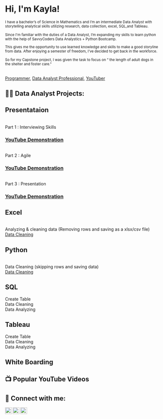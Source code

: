 <h1> Hi, I'm Kayla!</h1>

<small> I have a bachelor’s of Science in Mathematics and I’m an intermediate Data Analyst with storytelling analytical skills utilizing research, data collection, excel, SQL,and Tableau.  

Since I'm familiar with the duties of a Data Analyst, I’m expanding my skills to learn python with the help of SavvyCoders Data Analystics + Python Bootcamp. 

  This gives me the opportunity to use learned knowledge and skills to make a good storyline from data. After enjoying a semester of freedom, I’ve decided to get back in the workforce. 

So for my Capstone project, I was given the task to focus on “ the length of adult dogs in the shelter and foster care." </small>
 
 
  <br/><a href="https://github.com/lkayla2999/Data-Analystics-Python-Capstone-for-SavvyCoders-Bootcamp/tree/master">Programmer</a>, <a href="www.linkedin.com/in/kayla-lucas-393641182">Data Analyst Professional</a>, <a href="//www.youtube.com/@LucasKay23">YouTuber</a></h1>

<h2>👨‍💻 Data Analyst Projects:</h2>

<h2>Presentataion</h2>
<br>Part 1 : Interviewing Skills </br>

### [YouTube Demonstration](https://youtu.be/Z8PHnhOB0Ps)

<br>Part 2 : Agile </br>

### [YouTube Demonstration](https://youtu.be/fRzb-cXYatU)

<br>Part 3 : Presentation </br>

### [YouTube Demonstration](https://youtu.be/awjTNn03ZeQ)






<h2>Excel</h2>

<br> Analyzing & cleaning data (Removing rows and saving as a xlsx/csv file) </br>[Data Cleaning](https://github.com/lkayla2999/Capstone_Excel)
 

 
 <h2>Python</h2>

<br> Data Cleaning (skipping rows and saving data) </br>[Data Cleaning](https://github.com/lkayla2999/Capstone-Python)
 
 
 
 <h2>SQL</h2>

<p>
  Create Table <br>
  Data Cleaning <br>
  Data Analyzing <br>
 </p>
 

 
 <h2>Tableau</h2>

<p>
  Create Table <br>
  Data Cleaning <br>
  Data Analyzing <br>
 </p>
 

 
 <h2>White Boarding</h2>

<p>
 </p>
 

<h2>📺 Popular YouTube Videos</h2>


<h2> 🤳 Connect with me:</h2>

[<img align="left" alt="KaylaLucas | YouTube" width="22px" src="https://cdn.jsdelivr.net/npm/simple-icons@v3/icons/youtube.svg" />][youtube]
[<img align="left" alt="KaylaLucas | LinkedIn" width="22px" src="https://cdn.jsdelivr.net/npm/simple-icons@v3/icons/linkedin.svg" />][linkedin]
[<img align="left" alt="KaylaLucas | Instagram" width="22px" src="https://cdn.jsdelivr.net/npm/simple-icons@v3/icons/instagram.svg" />][instagram]


[youtube]: //www.youtube.com/@LucasKay23
[instagram]: https://www.instagram.com/kaylas_animation_therapy/
[linkedin]: www.linkedin.com/in/kayla-lucas-393641182


<!--
**KaylaLucas** is a ✨ _special_ ✨ repository because its `README.md` (this file) appears on your GitHub profile.

Here are some ideas to get you started:

- 🔭 I’m currently working on ...
- 🌱 I’m currently learning ...
- 👯 I’m looking to collaborate on ...
- 🤔 I’m looking for help with ...
- 💬 Ask me about ...
- 📫 How to reach me: ...
- 😄 Pronouns: ...
- ⚡ Fun fact: ...
-->
